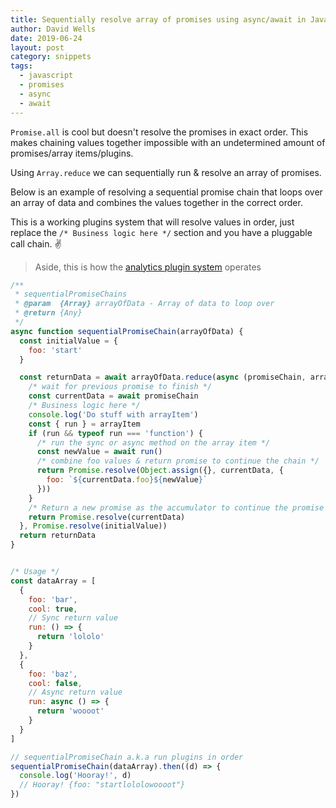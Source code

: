 ```yaml
---
title: Sequentially resolve array of promises using async/await in Javascript
author: David Wells
date: 2019-06-24
layout: post
category: snippets
tags:
  - javascript
  - promises
  - async
  - await
---
```


`Promise.all` is cool but doesn't resolve the promises in exact order. This makes chaining values together impossible with an undetermined amount of promises/array items/plugins.

Using `Array.reduce` we can sequentially run & resolve an array of promises.

Below is an example of resolving a sequential promise chain that loops over an array of data and combines the values together in the correct order.

This is a working plugins system that will resolve values in order, just replace the `/* Business logic here */` section and you have a pluggable call chain. ✌️

> Aside, this is how the [analytics plugin system](https://github.com/davidwells/analytics#analytic-plugins) operates

```js
/**
 * sequentialPromiseChains
 * @param  {Array} arrayOfData - Array of data to loop over
 * @return {Any}
 */
async function sequentialPromiseChain(arrayOfData) {
  const initialValue = {
    foo: 'start'
  }

  const returnData = await arrayOfData.reduce(async (promiseChain, arrayItem) => {
    /* wait for previous promise to finish */
    const currentData = await promiseChain
    /* Business logic here */
    console.log('Do stuff with arrayItem')
    const { run } = arrayItem
    if (run && typeof run === 'function') {
      /* run the sync or async method on the array item */
      const newValue = await run()
      /* combine foo values & return promise to continue the chain */
      return Promise.resolve(Object.assign({}, currentData, {
        foo: `${currentData.foo}${newValue}`
      }))
    }
    /* Return a new promise as the accumulator to continue the promise chain */
    return Promise.resolve(currentData)
  }, Promise.resolve(initialValue))
  return returnData
}


/* Usage */
const dataArray = [
  {
    foo: 'bar',
    cool: true,
    // Sync return value
    run: () => {
      return 'lololo'
    }
  },
  {
    foo: 'baz',
    cool: false,
    // Async return value
    run: async () => {
      return 'woooot'
    }
  }
]

// sequentialPromiseChain a.k.a run plugins in order
sequentialPromiseChain(dataArray).then((d) => {
  console.log('Hooray!', d)
  // Hooray! {foo: "startlololowoooot"}
})
```
